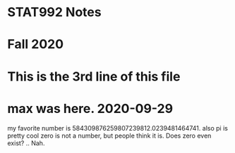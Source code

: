 # STAT992 Notes
# Fall 2020
# This is the 3rd line of this file
# max was here. 2020-09-29
my favorite number is 584309876259807239812.0239481464741.
also pi is pretty cool
zero is not a number, but people think it is. Does zero even exist?
..
Nah. 
